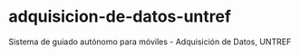 # adquisicion-de-datos-untref
Sistema de guiado autónomo para móviles - Adquisición de Datos, UNTREF
